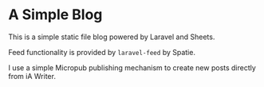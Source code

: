 # A Simple Blog

This is a simple static file blog powered by Laravel and Sheets.

Feed functionality is provided by `laravel-feed` by Spatie.

I use a simple Micropub publishing mechanism to create new posts directly from iA Writer.

